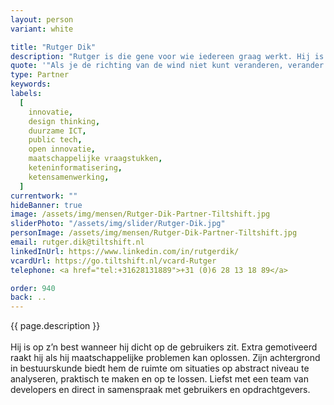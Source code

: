 ```yaml
---
layout: person
variant: white

title: "Rutger Dik"
description: "Rutger is die gene voor wie iedereen graag werkt. Hij is vriendelijk, aimabel, bouwt sterke teams en zorgt voor doen, in plaats van alleen maar praten. Onder die deken van vriendelijkheid schuilt echter ook een pragmatische en doelmatige veranderaar. Iemand die voor hands-on oplossingen zorgt door teams stap voor stap te laten ontdekken, realiseren, testen, implementeren en repeat."
quote: '"Als je de richting van de wind niet kunt veranderen, verander dan de stand van je zeilen."'
type: Partner
keywords:
labels:
  [
    innovatie, 
    design thinking, 
    duurzame ICT,
    public tech,
    open innovatie,
    maatschappelijke vraagstukken,
    keteninformatisering,
    ketensamenwerking,
  ]
currentwork: ""
hideBanner: true
image: /assets/img/mensen/Rutger-Dik-Partner-Tiltshift.jpg
sliderPhoto: "/assets/img/slider/Rutger-Dik.jpg"
personImage: /assets/img/mensen/Rutger-Dik-Partner-Tiltshift.jpg
email: rutger.dik@tiltshift.nl
linkedInUrl: https://www.linkedin.com/in/rutgerdik/
vcardUrl: https://go.tiltshift.nl/vcard-Rutger
telephone: <a href="tel:+31628131889">+31 (0)6 28 13 18 89</a>

order: 940
back: ..
---
```


{{ page.description }}
<br /><br />
Hij is op z’n best wanneer hij dicht op de gebruikers zit. Extra gemotiveerd raakt hij als hij maatschappelijke problemen kan oplossen. Zijn achtergrond in bestuurskunde biedt hem de ruimte om situaties op abstract niveau te analyseren, praktisch te maken en op te lossen. Liefst met een team van developers en direct in samenspraak met gebruikers en opdrachtgevers.
